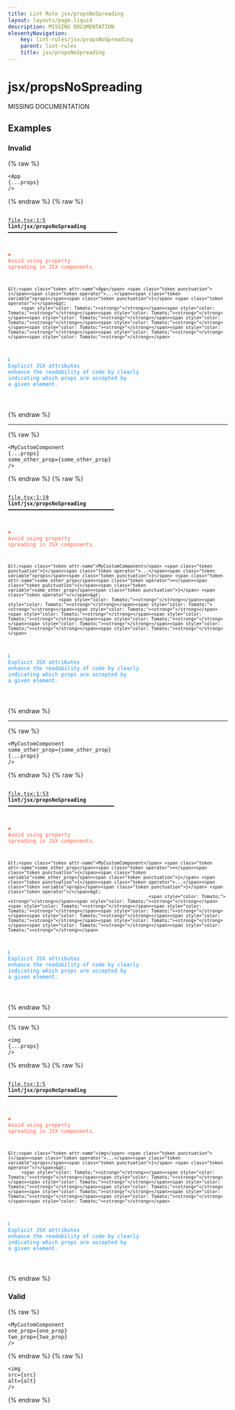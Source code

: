 ```yaml
---
title: Lint Rule jsx/propsNoSpreading
layout: layouts/page.liquid
description: MISSING DOCUMENTATION
eleventyNavigation:
	key: lint-rules/jsx/propsNoSpreading
	parent: lint-rules
	title: jsx/propsNoSpreading
---
```


# jsx/propsNoSpreading

MISSING DOCUMENTATION

<!-- EVERYTHING BELOW IS AUTOGENERATED. SEE SCRIPTS FOLDER FOR UPDATE SCRIPTS hash(14bd0a94f93504266d22c738cd2b19dfee08c65c) -->

## Examples
### Invalid
{% raw %}<pre class="language-text"><code class="language-text">&lt;<span class="token attr-name">App</span> <span class="token punctuation">{</span><span class="token operator">...</span><span class="token variable">props</span><span class="token punctuation">}</span> <span class="token operator">/</span>&gt;</code></pre>{% endraw %}
{% raw %}<pre class="language-text"><code class="language-text">
 <span style="text-decoration-style: dashed; text-decoration-line: underline;">file.tsx:1:5</span> <strong>lint/jsx/propsNoSpreading</strong> ━━━━━━━━━━━━━━━━━━━━━━━━━━━━━━━━━━━

  <strong><span style="color: Tomato;">✖ </span></strong><span style="color: Tomato;">Avoid using property spreading in JSX components.</span>

    &lt;<span class="token attr-name">App</span> <span class="token punctuation">{</span><span class="token operator">...</span><span class="token variable">props</span><span class="token punctuation">}</span> <span class="token operator">/</span>&gt;
         <span style="color: Tomato;"><strong>^</strong></span><span style="color: Tomato;"><strong>^</strong></span><span style="color: Tomato;"><strong>^</strong></span><span style="color: Tomato;"><strong>^</strong></span><span style="color: Tomato;"><strong>^</strong></span><span style="color: Tomato;"><strong>^</strong></span><span style="color: Tomato;"><strong>^</strong></span><span style="color: Tomato;"><strong>^</strong></span><span style="color: Tomato;"><strong>^</strong></span><span style="color: Tomato;"><strong>^</strong></span>

  <strong><span style="color: DodgerBlue;">ℹ </span></strong><span style="color: DodgerBlue;">Explicit JSX attributes enhance the readability of code by clearly</span>
    <span style="color: DodgerBlue;">indicating which props are accepted by a given element.</span>

</code></pre>{% endraw %}

---------------

{% raw %}<pre class="language-text"><code class="language-text">&lt;<span class="token attr-name">MyCustomComponent</span> <span class="token punctuation">{</span><span class="token operator">...</span><span class="token variable">props</span><span class="token punctuation">}</span> <span class="token attr-name">some_other_prop</span><span class="token operator">=</span><span class="token punctuation">{</span><span class="token variable">some_other_prop</span><span class="token punctuation">}</span> <span class="token operator">/</span>&gt;</code></pre>{% endraw %}
{% raw %}<pre class="language-text"><code class="language-text">
 <span style="text-decoration-style: dashed; text-decoration-line: underline;">file.tsx:1:19</span> <strong>lint/jsx/propsNoSpreading</strong> ━━━━━━━━━━━━━━━━━━━━━━━━━━━━━━━━━━

  <strong><span style="color: Tomato;">✖ </span></strong><span style="color: Tomato;">Avoid using property spreading in JSX components.</span>

    &lt;<span class="token attr-name">MyCustomComponent</span> <span class="token punctuation">{</span><span class="token operator">...</span><span class="token variable">props</span><span class="token punctuation">}</span> <span class="token attr-name">some_other_prop</span><span class="token operator">=</span><span class="token punctuation">{</span><span class="token variable">some_other_prop</span><span class="token punctuation">}</span> <span class="token operator">/</span>&gt;
                       <span style="color: Tomato;"><strong>^</strong></span><span style="color: Tomato;"><strong>^</strong></span><span style="color: Tomato;"><strong>^</strong></span><span style="color: Tomato;"><strong>^</strong></span><span style="color: Tomato;"><strong>^</strong></span><span style="color: Tomato;"><strong>^</strong></span><span style="color: Tomato;"><strong>^</strong></span><span style="color: Tomato;"><strong>^</strong></span><span style="color: Tomato;"><strong>^</strong></span><span style="color: Tomato;"><strong>^</strong></span>

  <strong><span style="color: DodgerBlue;">ℹ </span></strong><span style="color: DodgerBlue;">Explicit JSX attributes enhance the readability of code by clearly</span>
    <span style="color: DodgerBlue;">indicating which props are accepted by a given element.</span>

</code></pre>{% endraw %}

---------------

{% raw %}<pre class="language-text"><code class="language-text">&lt;<span class="token attr-name">MyCustomComponent</span> <span class="token attr-name">some_other_prop</span><span class="token operator">=</span><span class="token punctuation">{</span><span class="token variable">some_other_prop</span><span class="token punctuation">}</span> <span class="token punctuation">{</span><span class="token operator">...</span><span class="token variable">props</span><span class="token punctuation">}</span> <span class="token operator">/</span>&gt;</code></pre>{% endraw %}
{% raw %}<pre class="language-text"><code class="language-text">
 <span style="text-decoration-style: dashed; text-decoration-line: underline;">file.tsx:1:53</span> <strong>lint/jsx/propsNoSpreading</strong> ━━━━━━━━━━━━━━━━━━━━━━━━━━━━━━━━━━

  <strong><span style="color: Tomato;">✖ </span></strong><span style="color: Tomato;">Avoid using property spreading in JSX components.</span>

    &lt;<span class="token attr-name">MyCustomComponent</span> <span class="token attr-name">some_other_prop</span><span class="token operator">=</span><span class="token punctuation">{</span><span class="token variable">some_other_prop</span><span class="token punctuation">}</span> <span class="token punctuation">{</span><span class="token operator">...</span><span class="token variable">props</span><span class="token punctuation">}</span> <span class="token operator">/</span>&gt;
                                                         <span style="color: Tomato;"><strong>^</strong></span><span style="color: Tomato;"><strong>^</strong></span><span style="color: Tomato;"><strong>^</strong></span><span style="color: Tomato;"><strong>^</strong></span><span style="color: Tomato;"><strong>^</strong></span><span style="color: Tomato;"><strong>^</strong></span><span style="color: Tomato;"><strong>^</strong></span><span style="color: Tomato;"><strong>^</strong></span><span style="color: Tomato;"><strong>^</strong></span><span style="color: Tomato;"><strong>^</strong></span>

  <strong><span style="color: DodgerBlue;">ℹ </span></strong><span style="color: DodgerBlue;">Explicit JSX attributes enhance the readability of code by clearly</span>
    <span style="color: DodgerBlue;">indicating which props are accepted by a given element.</span>

</code></pre>{% endraw %}

---------------

{% raw %}<pre class="language-text"><code class="language-text">&lt;<span class="token attr-name">img</span> <span class="token punctuation">{</span><span class="token operator">...</span><span class="token variable">props</span><span class="token punctuation">}</span> <span class="token operator">/</span>&gt;</code></pre>{% endraw %}
{% raw %}<pre class="language-text"><code class="language-text">
 <span style="text-decoration-style: dashed; text-decoration-line: underline;">file.tsx:1:5</span> <strong>lint/jsx/propsNoSpreading</strong> ━━━━━━━━━━━━━━━━━━━━━━━━━━━━━━━━━━━

  <strong><span style="color: Tomato;">✖ </span></strong><span style="color: Tomato;">Avoid using property spreading in JSX components.</span>

    &lt;<span class="token attr-name">img</span> <span class="token punctuation">{</span><span class="token operator">...</span><span class="token variable">props</span><span class="token punctuation">}</span> <span class="token operator">/</span>&gt;
         <span style="color: Tomato;"><strong>^</strong></span><span style="color: Tomato;"><strong>^</strong></span><span style="color: Tomato;"><strong>^</strong></span><span style="color: Tomato;"><strong>^</strong></span><span style="color: Tomato;"><strong>^</strong></span><span style="color: Tomato;"><strong>^</strong></span><span style="color: Tomato;"><strong>^</strong></span><span style="color: Tomato;"><strong>^</strong></span><span style="color: Tomato;"><strong>^</strong></span><span style="color: Tomato;"><strong>^</strong></span>

  <strong><span style="color: DodgerBlue;">ℹ </span></strong><span style="color: DodgerBlue;">Explicit JSX attributes enhance the readability of code by clearly</span>
    <span style="color: DodgerBlue;">indicating which props are accepted by a given element.</span>

</code></pre>{% endraw %}
### Valid
{% raw %}<pre class="language-text"><code class="language-text">&lt;<span class="token attr-name">MyCustomComponent</span> <span class="token attr-name">one_prop</span><span class="token operator">=</span><span class="token punctuation">{</span><span class="token variable">one_prop</span><span class="token punctuation">}</span> <span class="token attr-name">two_prop</span><span class="token operator">=</span><span class="token punctuation">{</span><span class="token variable">two_prop</span><span class="token punctuation">}</span> <span class="token operator">/</span>&gt;</code></pre>{% endraw %}
{% raw %}<pre class="language-text"><code class="language-text">&lt;<span class="token attr-name">img</span> <span class="token attr-name">src</span><span class="token operator">=</span><span class="token punctuation">{</span><span class="token variable">src</span><span class="token punctuation">}</span> <span class="token attr-name">alt</span><span class="token operator">=</span><span class="token punctuation">{</span><span class="token variable">alt</span><span class="token punctuation">}</span> <span class="token operator">/</span>&gt;</code></pre>{% endraw %}
